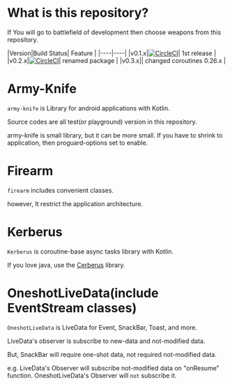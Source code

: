 # What is this repository?

If You will go to battlefield of development then choose weapons from this repository.

|Version|Build Status| Feature |
|----|----|
|v0.1.x|[![CircleCI](https://circleci.com/gh/eaglesakura/army-knife/tree/v0.1.x.svg?style=svg&circle-token=a26b28c5daa1b5160b87c3501747f8ae21990295)](https://circleci.com/gh/eaglesakura/army-knife/tree/v0.1.x)| 1st release |
|v0.2.x|[![CircleCI](https://circleci.com/gh/eaglesakura/army-knife/tree/v0.2.x.svg?style=svg)](https://circleci.com/gh/eaglesakura/army-knife/tree/v0.2.x)| renamed package |
|v0.3.x|| changed coroutines 0.26.x |


# Army-Knife

`army-knife` is Library for android applications with Kotlin.

Source codes are all test(or playground) version in this repository.

army-knife is small library, but it can be more small.
If you have to shrink to application, then proguard-options set to enable.

# Firearm

`firearm` includes convenient classes.

however, It restrict the application architecture.

# Kerberus

`Kerberus` is coroutine-base async tasks library with Kotlin.

If you love java, use the [Cerberus](https://github.com/eaglesakura/cerberus) library.

# OneshotLiveData(include EventStream classes)

`OneshotLiveData` is LiveData for Event, SnackBar, Toast, and more.

LiveData's observer is subscribe to new-data and not-modified data.

But, SnackBar will require one-shot data, not required not-modified data.

e.g. LiveData's Observer will subscribe not-modified data on "onResume" function. OneshotLiveData's Observer will `not` subscribe it.
